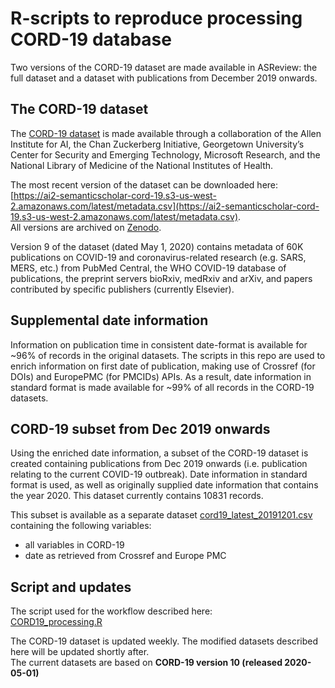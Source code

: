 # R-scripts to reproduce processing CORD-19 database

Two versions of the CORD-19 dataset are made available in ASReview: the full dataset and a dataset with publications from December 2019 onwards.

## The CORD-19 dataset

The [CORD-19 dataset](https://pages.semanticscholar.org/coronavirus-research) is made available through a collaboration of the Allen Institute for AI, the Chan Zuckerberg Initiative, Georgetown University’s Center for Security and Emerging Technology, Microsoft Research, and the National Library of Medicine of the National Institutes of Health. 

The most recent version of the dataset can be downloaded here:  
[https://ai2-semanticscholar-cord-19.s3-us-west-2.amazonaws.com/latest/metadata.csv](https://ai2-semanticscholar-cord-19.s3-us-west-2.amazonaws.com/latest/metadata.csv).  
All versions are archived on [Zenodo](https://doi.org/10.5281/zenodo.3715505). 

Version 9 of the dataset (dated May 1, 2020) contains metadata of 60K publications on COVID-19 and coronavirus-related research (e.g. SARS, MERS, etc.) from PubMed Central, the WHO COVID-19 database of publications,  the preprint servers bioRxiv, medRxiv and arXiv, and papers contributed by specific publishers (currently Elsevier).


## Supplemental date information
Information on publication time in consistent date-format is  available for ~96% of records in the original datasets. The scripts in this repo are used to enrich information on first date of publication, making use of Crossref (for DOIs) and EuropePMC (for PMCIDs) APIs. As a result, date information in standard format is made available for ~99% of all records in the CORD-19 datasets.  

## CORD-19 subset from Dec 2019 onwards
Using the enriched date information, a subset of the CORD-19 dataset is created containing publications from Dec 2019 onwards (i.e. publication relating to the current COVID-19 outbreak). Date information in standard format is used, as well as originally supplied date information that contains the year 2020. This dataset currently contains 10831 records.

This subset is available as a separate dataset [cord19_latest_20191201.csv](../datasets/cord19_latest_20191201.csv) containing the following variables:  

* all variables in CORD-19
* date as retrieved from Crossref and Europe PMC

## Script and updates

The script used for the workflow described here:  
[CORD19_processing.R](CORD19_processing.R)

The CORD-19 dataset is updated weekly. The modified datasets described here will be updated shortly after.  
The current datasets are based on **CORD-19 version 10 (released 2020-05-01)**